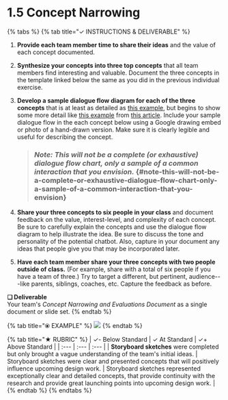# 1.5 Concept Narrowing

{% tabs %}
{% tab title="✓  INSTRUCTIONS & DELIVERABLE" %}
1. **Provide each team member time to share their ideas** and the value of each concept documented.
2. **Synthesize your concepts into three top concepts** that all team members find interesting and valuable. Document the three concepts in the template linked below the same as you did in the previous individual exercise.
3. **Develop a sample dialogue flow diagram for each of the three concepts** that is at least as detailed as [this example](https://docs.google.com/drawings/d/1Uavu4TwD4yCmc7isSPJ6T4LM7snF8KYMk29p3vFGh8k/edit?usp=sharing), but begins to show some more detail like [this example](https://cdn-images-1.medium.com/max/1600/1*7mIJHfbIE7A9TELnXOaASQ.jpeg) from [this article](https://blog.prototypr.io/how-can-you-create-a-simple-working-chatbot-in-2-hours-from-scratch-f92c31c7e974). Include your sample dialogue flow in the each concept below using a Google drawing embed or photo of a hand-drawn version. Make sure it is clearly legible and useful for describing the concept.

   > ### _Note: This will not be a complete \(or exhaustive\) dialogue flow chart, only a sample of a common interaction that you envision._ {#note-this-will-not-be-a-complete-or-exhaustive-dialogue-flow-chart-only-a-sample-of-a-common-interaction-that-you-envision}

4. **Share your three concepts to six people in your class** and document feedback on the value, interest-level, and complexity of each concept. Be sure to carefully explain the concepts and use the dialogue flow diagram to help illustrate the idea. Be sure to discuss the tone and personality of the potential chatbot. Also, capture in your document any ideas that people give you that may be incorporated later.
5. **Have each team member share your three concepts with two people outside of class.** \(For example, share with a total of six people if you have a team of three.\) Try to target a different, but pertinent, audience---like parents, siblings, coaches, etc. Capture the feedback as before.

**❏ Deliverable**  
Your team's _Concept Narrowing and Evaluations Document_ as a single document or slide set.
{% endtab %}

{% tab title="⦿ EXAMPLE" %}
![](https://github.com/idewcomputing/project-chatbot-health/tree/05b79c907d317e02f09936002944a0bfdfbffd18/.gitbook/assets/interface-storyboard-example%20%281%29.jpg)
{% endtab %}

{% tab title="★  RUBRIC" %}
| ✓-  Below Standard | ✓  At Standard | ✓+  Above Standard |
| :--- | :--- | :--- |
| **Storyboard sketches** were completed but only brought a vague understanding of the team's initial ideas. | Storyboard sketches were clear and presented concepts that will positively influence upcoming design work. | Storyboard sketches represented exceptionally clear and detailed concepts, that provide continuity with the research and provide great launching points into upcoming design work. |
{% endtab %}
{% endtabs %}

